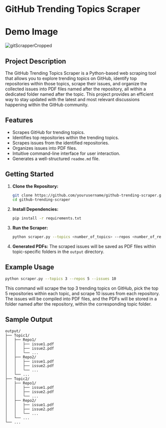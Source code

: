 # GitHub Trending Topics Scraper

# Demo Image

![gitScrapperCropped](https://github.com/AnirudhaPatil-1/Github-Scrapper/assets/73242321/c746bd2e-38e9-4a03-95bc-288133bf6a6f)

## Project Description

The GitHub Trending Topics Scraper is a Python-based web scraping tool that allows you to explore trending topics on GitHub, identify top repositories within those topics, scrape their issues, and organize the collected issues into PDF files named after the repository, all within a dedicated folder named after the topic. This project provides an efficient way to stay updated with the latest and most relevant discussions happening within the GitHub community.

## Features

- Scrapes GitHub for trending topics.
- Identifies top repositories within the trending topics.
- Scrapes issues from the identified repositories.
- Organizes issues into PDF files.
- Intuitive command-line interface for user interaction.
- Generates a well-structured `readme.md` file.

## Getting Started

1. **Clone the Repository:**
   ```bash
   git clone https://github.com/yourusername/github-trending-scraper.git
   cd github-trending-scraper
   ```

2. **Install Dependencies:**
   ```bash
   pip install -r requirements.txt
   ```

3. **Run the Scraper:**
   ```bash
   python scraper.py --topics <number_of_topics> --repos <number_of_repos> --issues <number_of_issues>
   ```

4. **Generated PDFs:**
   The scraped issues will be saved as PDF files within topic-specific folders in the `output` directory.

## Example Usage

```bash
python scraper.py --topics 3 --repos 5 --issues 10
```

This command will scrape the top 3 trending topics on GitHub, pick the top 5 repositories within each topic, and scrape 10 issues from each repository. The issues will be compiled into PDF files, and the PDFs will be stored in a folder named after the repository, within the corresponding topic folder.

## Sample Output

```
output/
├── Topic1/
│   ├── Repo1/
│   │   ├── issue1.pdf
│   │   ├── issue2.pdf
│   │   └── ...
│   ├── Repo2/
│   │   ├── issue1.pdf
│   │   ├── issue2.pdf
│   │   └── ...
│   └── ...
├── Topic2/
│   ├── Repo1/
│   │   ├── issue1.pdf
│   │   ├── issue2.pdf
│   │   └── ...
│   ├── Repo2/
│   │   ├── issue1.pdf
│   │   ├── issue2.pdf
│   │   └── ...
│   └── ...
└── ...
```

